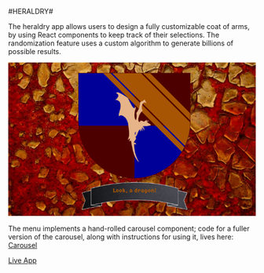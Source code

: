 #HERALDRY#

The heraldry app allows users to design a fully customizable coat of arms, by using React components to keep track of their selections.  The randomization feature uses a custom algorithm to generate billions of possible results.

<img src="./shield-screenshot.png"></img>

The menu implements a hand-rolled carousel component; code for a fuller version of the carousel, along with instructions for using it, lives here:  <a href="https://github.com/AdrianaAlter/Carousel">Carousel</a>

<a href="http://adrianaalter.github.io/Heraldry/">Live App</a>
